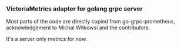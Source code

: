 ### VictoriaMetrics adapter for golang grpc server

Most parts of the code are directly copied from go-grpc-prometheus,
acknowledgement to Michal Witkowsi and the contributors.

It's a server only metrics for now.
